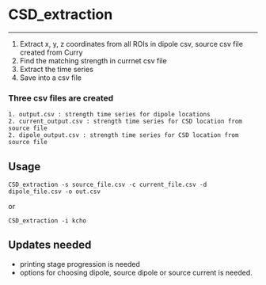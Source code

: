 # CSD_extraction
----------------

1. Extract x, y, z coordinates from all ROIs in dipole csv, source csv file created from Curry
2. Find the matching strength in currnet csv file
3. Extract the time series
4. Save into a csv file

### Three csv files are created
```
1. output.csv : strength time series for dipole locations
2. current_output.csv : strength time series for CSD location from source file
2. dipole_output.csv : strength time series for CSD location from source file
```



## Usage

    CSD_extraction -s source_file.csv -c current_file.csv -d dipole_file.csv -o out.csv

or

    CSD_extraction -i kcho


## Updates needed
- printing stage progression is needed
- options for choosing dipole, source dipole or source current is needed.
